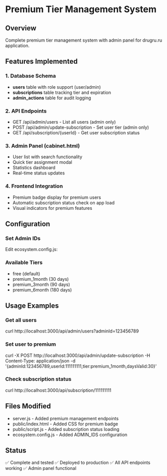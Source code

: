 # Premium Tier Management System

## Overview
Complete premium tier management system with admin panel for drugru.ru application.

## Features Implemented

### 1. Database Schema
- **users** table with role support (user/admin)
- **subscriptions** table tracking tier and expiration
- **admin_actions** table for audit logging

### 2. API Endpoints
- GET /api/admin/users - List all users (admin only)
- POST /api/admin/update-subscription - Set user tier (admin only)
- GET /api/subscription/{userId} - Get user subscription status

### 3. Admin Panel (cabinet.html)
- User list with search functionality
- Quick tier assignment modal
- Statistics dashboard
- Real-time status updates

### 4. Frontend Integration
- Premium badge display for premium users
- Automatic subscription status check on app load
- Visual indicators for premium features

## Configuration

### Set Admin IDs
Edit ecosystem.config.js:


### Available Tiers
- free (default)
- premium_1month (30 days)
- premium_3month (90 days)  
- premium_6month (180 days)

## Usage Examples

### Get all users
curl http://localhost:3000/api/admin/users?adminId=123456789

### Set user to premium
curl -X POST http://localhost:3000/api/admin/update-subscription   -H Content-Type: application/json   -d '{adminId:123456789,userId:111111111,tier:premium_1month,daysValid:30}'

### Check subscription status
curl http://localhost:3000/api/subscription/111111111

## Files Modified
- server.js - Added premium management endpoints
- public/index.html - Added CSS for premium badge
- public/script.js - Added subscription status loading
- ecosystem.config.js - Added ADMIN_IDS configuration

## Status
✅ Complete and tested
✅ Deployed to production
✅ All API endpoints working
✅ Admin panel functional
